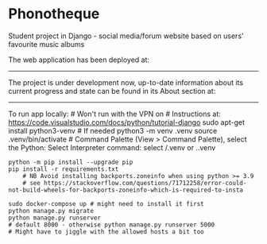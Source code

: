 # Phonotheque
Student project in Django - social media/forum website based on users' favourite music albums

The web application has been deployed at:
*********

The project is under development now, up-to-date information about its current progress and state can be found in its About section at:
*********


To run app locally:
	# Won't run with the VPN on
	# Instructions at: https://code.visualstudio.com/docs/python/tutorial-django
	sudo apt-get install python3-venv    # If needed
	python3 -m venv .venv
	source .venv/bin/activate
	# Command Palette (View > Command Palette), select the Python: Select Interpreter command: select /.venv or .\.venv

	python -m pip install --upgrade pip
	pip install -r requirements.txt 
		# NB Avoid installing backports.zoneinfo when using python >= 3.9 
		# see https://stackoverflow.com/questions/71712258/error-could-not-build-wheels-for-backports-zoneinfo-which-is-required-to-insta
		
	sudo docker-compose up # might need to install it first
	python manage.py migrate
	python manage.py runserver 
	# default 8000 - otherwise python manage.py runserver 5000
	# Might have to jiggle with the allowed hosts a bit too
	

